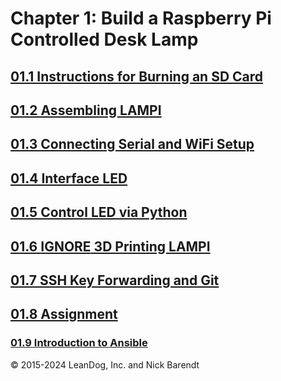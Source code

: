 # Chapter 1: Build a Raspberry Pi Controlled Desk Lamp

## [01.1 Instructions for Burning an SD Card](01.1_Burning_an_SD_Card_Image/README.md)

## [01.2 Assembling LAMPI](01.2_Assemble_LAMPI/README.md)

## [01.3 Connecting Serial and WiFi Setup](01.3_Connecting_Serial_and_Wifi_Setup/README.md)

## [01.4 Interface LED](01.4_Interface_LED/README.md)

## [01.5 Control LED via Python](01.5_Control_LED_via_Python_Script/README.md)

## [01.6 **IGNORE** 3D Printing LAMPI](01.6_3D_Printing/README.md) 

## [01.7 SSH Key Forwarding and Git](01.7_SSH_Key_Forwarding_and_Git/README.md)

## [01.8 Assignment](01.8_Assignment/README.md)

### [01.9 Introduction to Ansible](01.9_Ansible_Introduction/README.md)


&copy; 2015-2024 LeanDog, Inc. and Nick Barendt
